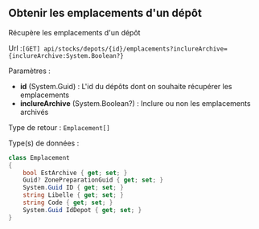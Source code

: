## <span id='obteniremplacementsdundepot'>Obtenir les emplacements d'un dépôt</span>

Récupère les emplacements d'un dépôt

Url :`[GET] api/stocks/depots/{id}/emplacements?inclureArchive={inclureArchive:System.Boolean?}`

Paramètres : 

- **id** (System.Guid) : L'id du dépôts dont on souhaite récupérer les emplacements
- **inclureArchive** (System.Boolean?) : Inclure ou non les emplacements archivés

Type de retour : `Emplacement[]`

Type(s) de données :

```csharp
class Emplacement
{
	bool EstArchive { get; set; }
	Guid? ZonePreparationGuid { get; set; }
	System.Guid ID { get; set; }
	string Libelle { get; set; }
	string Code { get; set; }
	System.Guid IdDepot { get; set; }
}

```

